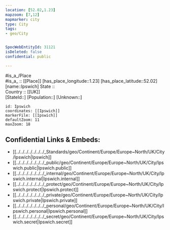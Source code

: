 ```yaml
---
location: [52.02,1.23] 
mapzoom: [7,12] 
mapmarker: city 
type: City
tags:
- geo/City


SpocWebEntityId: 31121
isDeleted: false
confidential: public

---
```

#is_a_/Place  
#is_a_ :: [[Place]] 
[has_place_longitude::1.23] 
[has_place_latitude::52.02] 
[name::Ipswich] 
State ::  
Country :: [[UK]]  
[StateId::] 
[Population::] 
[Unknown::] 


```leaflet
id: Ipswich
coordinates: [[Ipswich]] 
markerFile: [[Ipswich]] 
defaultZoom: 11 
maxZoom: 18
```


## Confidential Links & Embeds: 
- [[../../../../../../../_Standards/geo/Continent/Europe/Europe~North/UK/City/Ipswich|Ipswich]] 
- [[../../../../../../../_public/geo/Continent/Europe/Europe~North/UK/City/Ipswich.public|Ipswich.public]] 
- [[../../../../../../../_internal/geo/Continent/Europe/Europe~North/UK/City/Ipswich.internal|Ipswich.internal]] 
- [[../../../../../../../_protect/geo/Continent/Europe/Europe~North/UK/City/Ipswich.protect|Ipswich.protect]] 
- [[../../../../../../../_private/geo/Continent/Europe/Europe~North/UK/City/Ipswich.private|Ipswich.private]] 
- [[../../../../../../../_personal/geo/Continent/Europe/Europe~North/UK/City/Ipswich.personal|Ipswich.personal]] 
- [[../../../../../../../_secret/geo/Continent/Europe/Europe~North/UK/City/Ipswich.secret|Ipswich.secret]] 
